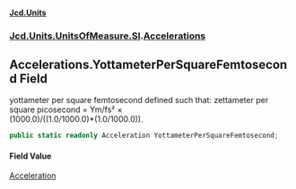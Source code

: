 #### [Jcd.Units](index.md 'index')
### [Jcd.Units.UnitsOfMeasure.SI](Jcd.Units.UnitsOfMeasure.SI.md 'Jcd.Units.UnitsOfMeasure.SI').[Accelerations](Accelerations.md 'Jcd.Units.UnitsOfMeasure.SI.Accelerations')

## Accelerations.YottameterPerSquareFemtosecond Field

yottameter per square femtosecond defined such that: zettameter per square picosecond = Ym/fs² ×  
(1000.0)/((1.0/1000.0)*(1.0/1000.0)).

```csharp
public static readonly Acceleration YottameterPerSquareFemtosecond;
```

#### Field Value
[Acceleration](Acceleration.md 'Jcd.Units.UnitTypes.Acceleration')